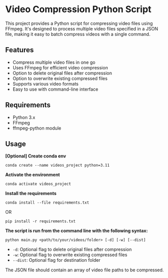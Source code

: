 # Video Compression Python Script

This project provides a Python script for compressing video files using FFmpeg. It's designed to process multiple video files specified in a JSON file, making it easy to batch compress videos with a single command.

## Features

- Compress multiple video files in one go
- Uses FFmpeg for efficient video compression
- Option to delete original files after compression
- Option to overwrite existing compressed files
- Supports various video formats
- Easy to use with command-line interface

## Requirements

- Python 3.x
- FFmpeg
- ffmpeg-python module

## Usage

**[Optional] Create conda env**
```shell
conda create --name videos_project python=3.11
```

**Activate the environment**
```shell
conda activate videos_project
```

**Install the requirements**
```shell
conda install --file requirements.txt

```
OR
```shell
pip install -r requirements.txt
```


**The script is run from the command line with the following syntax:**

```shell
python main.py <path/to/your/videos/folder> [-d] [-w] [--dist]
```
- `-d`: Optional flag to delete original files after compression
- `-w`: Optional flag to overwrite existing compressed files
- `--dist`: Optional flag for destination folder

The JSON file should contain an array of video file paths to be compressed.
